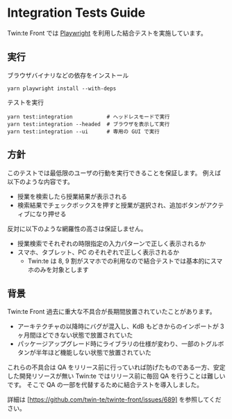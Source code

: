 # Integration Tests Guide

Twin:te Front では [Playwright](https://playwright.dev/) を利用した結合テストを実施しています。

## 実行

ブラウザバイナリなどの依存をインストール

```console
yarn playwright install --with-deps
```

テストを実行

```console
yarn test:integration           # ヘッドレスモードで実行
yarn test:integration --headed  # ブラウザを表示して実行
yarn test:integration --ui      # 専用の GUI で実行
```

## 方針

このテストでは最低限のユーザの行動を実行できることを保証します。
例えば以下のような内容です。

- 授業を検索したら授業結果が表示される
- 検索結果でチェックボックスを押すと授業が選択され、追加ボタンがアクティブになり押せる

反対に以下のような網羅性の高さは保証しません。

- 授業検索でそれぞれの時限指定の入力パターンで正しく表示されるか
- スマホ、タブレット、PC のそれぞれで正しく表示されるか
  - Twin:te は 8, 9 割がスマホでの利用なので結合テストでは基本的にスマホのみを対象とします

## 背景

Twin:te Front 過去に重大な不具合が長期間放置されていたことがあります。

- アーキテクチャの以降時にバグが混入し、KdB もどきからのインポートが 3 ヶ月間ほどできない状態で放置されていた
- パッケージアップグレード時にライブラリの仕様が変わり、一部のトグルボタンが半年ほど機能しない状態で放置されていた

これらの不具合は QA をリリース前に行っていれば防げたものである一方、安定した開発リソースが無い Twin:te ではリリース前に毎回 QA を行うことは難しいです。
そこで QA の一部を代替するために結合テストを導入しました。

詳細は [https://github.com/twin-te/twinte-front/issues/689] を参照してください。

